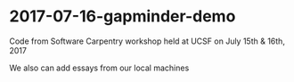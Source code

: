 # 2017-07-16-gapminder-demo
Code from Software Carpentry workshop held at UCSF on July 15th & 16th, 2017

We also can add essays from our local machines 
